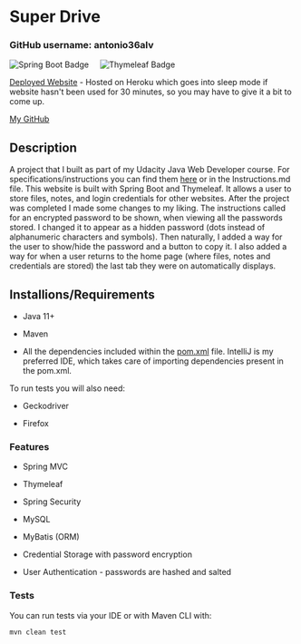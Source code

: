 # Super Drive

### GitHub username: antonio36alv

![Spring Boot Badge](https://img.shields.io/badge/Java-Spring%20Boot-green)&nbsp;&nbsp;&nbsp;&nbsp;&nbsp;![Thymeleaf Badge](https://img.shields.io/badge/Spring%20MVC-Thymeleaf-green)

[Deployed Website](https://super-drive.herokuapp.com/) - Hosted on Heroku which goes into sleep mode if website hasn't been used for 30 minutes, so you may have to give it a bit to come up.

[My GitHub](https://github.com/antonio36alv)

<!-- add main screenshot here -->

<!-- add video demo here -->

## Description

A project that I built as part of my Udacity Java Web Developer course. For specifications/instructions you can find them [here](./Instructions.md) or in the Instructions.md file.
This website is built with Spring Boot and Thymeleaf. It allows a user to store files, notes, and login credentials for other websites. After the project was completed I made some changes
to my liking. The instructions called for an encrypted password to be shown, when viewing all the passwords stored. I changed it to appear as a hidden password (dots instead of alphanumeric characters
and symbols). Then naturally, I added a way for the user to show/hide the password and a button to copy it. I also added a way for when a user returns to the home page (where files, notes and credentials
are stored) the last tab they were on automatically displays.

<!-- - Pages are restricted according to whether or not a user is logged in -->

<!-- TODOs -->
<!-- add main screenshot -->
<!-- add video demo -->
<!-- table of contents, if necessary if necessary -->

## Installions/Requirements

- Java 11+

- Maven

- All the dependencies included within the [pom.xml](./pom.xml) file. IntelliJ is my preferred IDE, which takes care of importing dependencies present in the pom.xml.

To run tests you will also need:

- Geckodriver 

- Firefox


### Features

- Spring MVC

- Thymeleaf

- Spring Security

- MySQL

- MyBatis (ORM)

- Credential Storage with password encryption

- User Authentication - passwords are hashed and salted

### Tests

You can run tests via your IDE or with Maven CLI with:

```mvn clean test```